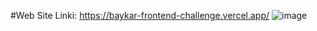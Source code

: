#Web Site Linki: https://baykar-frontend-challenge.vercel.app/
![image](https://github.com/user-attachments/assets/c15e31cf-5aff-4cbd-b8f5-c3415f9e393d)

